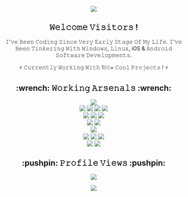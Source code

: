 <p align=center>
  <img src="https://github-profile-trophy.vercel.app/?username=codepate&theme=onedark"/>
</p>

<h2 align="center">𝚆𝚎𝚕𝚌𝚘𝚖𝚎 𝚅𝚒𝚜𝚒𝚝𝚘𝚛𝚜 !</h2>

<p align=center>
  𝙸'𝚟𝚎 𝙱𝚎𝚎𝚗 𝙲𝚘𝚍𝚒𝚗𝚐 𝚂𝚒𝚗𝚌𝚎 𝚅𝚎𝚛𝚢 𝙴𝚊𝚛𝚕𝚢 𝚂𝚝𝚊𝚐𝚎 𝙾𝚏 𝙼𝚢 𝙻𝚒𝚏𝚎. 𝙸'𝚟𝚎 𝙱𝚎𝚎𝚗 𝚃𝚒𝚗𝚔𝚎𝚛𝚒𝚗𝚐 𝚆𝚒𝚝𝚑 𝚆𝚒𝚗𝚍𝚘𝚠𝚜, 𝙻𝚒𝚗𝚞𝚡, iOS & 𝙰𝚗𝚍𝚛𝚘𝚒𝚍 𝚂𝚘𝚏𝚝𝚠𝚊𝚛𝚎 𝙳𝚎𝚟𝚎𝚕𝚘𝚙𝚖𝚎𝚗𝚝𝚜.
</p>

<p align=center>
  ⚡ 𝙲𝚞𝚛𝚛𝚎𝚗𝚝𝚕𝚢 𝚆𝚘𝚛𝚔𝚒𝚗𝚐 𝚆𝚒𝚝𝚑 1𝟶𝟶+ 𝙲𝚘𝚘𝚕 𝙿𝚛𝚘𝚓𝚎𝚌𝚝𝚜 ! ⚡
</p>

<h2 align="center">:wrench: 𝚆𝚘𝚛𝚔𝚒𝚗𝚐 𝙰𝚛𝚜𝚎𝚗𝚊𝚕𝚜 :wrench:</h2>

<p align=center>
  <img src="https://img.shields.io/badge/-Python-3776AB?style=for-the-badge&logo=python&logoColor=white"> <br>
  <img src="https://img.shields.io/badge/-HTML5-E34F26?style=for-the-badge&logo=html5&logoColor=white">
  <img src="https://img.shields.io/badge/-CSS3-1572B6?style=for-the-badge&logo=css3&logoColor=white">
  <img src="https://img.shields.io/badge/-Bootstrap-563D7C?style=for-the-badge&logo=bootstrap&logoColor=white">
  <img src="https://img.shields.io/badge/-JavaScript-black?style=for-the-badge&logo=javascript&logoColor=eed718"> <br>
  <img src="https://img.shields.io/badge/-Linux-black?style=for-the-badge&logo=Linux&logoColor=white">
  <img src="https://img.shields.io/badge/-Windows-0078D6?style=for-the-badge&logo=Windows">
  <img src="https://img.shields.io/badge/-Android-black?style=for-the-badge&logo=android"> <br>
  <img src="https://img.shields.io/badge/-SQLite-003B57?style=for-the-badge&logo=SQLite&logoColor=white">
  <img src="https://img.shields.io/badge/-MariaDB-003545?style=for-the-badge&logo=MariaDB"> <br>
  <img src="https://img.shields.io/badge/-Git-F05032?style=for-the-badge&logo=Git&logoColor=white">
  <imgs rc="https://img.shields.io/badge/-Terminal-black?style=for-the-badge&logo=GNU%20Bash&logoColor=white"> <br>
  <img src="https://img.shields.io/badge/-Travis%20CI-dfd896?style=for-the-badge&logo=Travis%20CI&logoColor=92232c">
  <img src="https://img.shields.io/badge/-CircleCI-343434?style=for-the-badge&logo=CircleCI">
  <img src="https://img.shields.io/badge/-Drone%20CI-212121?style=for-the-badge&logo=Drone"> <br>
  <img src="https://img.shields.io/badge/-Jekyll-CC0000?style=for-the-badge&logo=Jekyll&logoColor=white">
  <img src="https://img.shields.io/badge/-Markdown-000000?style=for-the-badge&logo=Markdown"> <br>
</p>

<h2 align="center">:pushpin: 𝙿𝚛𝚘𝚏𝚒𝚕𝚎 𝚅𝚒𝚎𝚠𝚜 :pushpin:</h2>

<p align=center>
  <img src="https://profile-counter.glitch.me/codepate/count.svg">
</p>

<p align=center>
  <img src="https://metrics.lecoq.io/codepate?template=classic">
</p>
